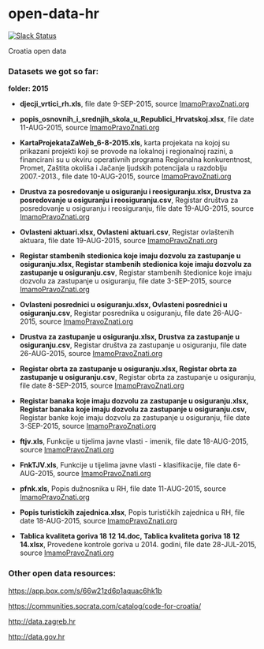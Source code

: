 open-data-hr
============

[![Slack Status](http://slackin.codeforcroatia.org/badge.svg)](http://codeforcroatia.org/slackin)

Croatia open data

### Datasets we got so far:

**folder: 2015**

- **djecji_vrtici_rh.xls**, file date 9-SEP-2015, source [ImamoPravoZnati.org](http://imamopravoznati.org/request/otvaranje_baze_podataka_popis_vr#incoming-880)

- **popis_osnovnih_i_srednjih_skola_u_Republici_Hrvatskoj.xlsx**, file date 11-AUG-2015, source [ImamoPravoZnati.org](http://imamopravoznati.org/request/otvaranje_baze_podataka_popis_sk#incoming-770)

- **KartaProjekataZaWeb_6-8-2015.xls**, karta projekata na kojoj su prikazani projekti koji se provode na lokalnoj i regionalnoj razini, a financirani su u okviru operativnih programa Regionalna konkurentnost, Promet, Zaštita okoliša i Jačanje ljudskih potencijala u razdoblju 2007.-2013., file date 10-AUG-2015, source [ImamoPravoZnati.org](http://imamopravoznati.org/request/otvaranje_baze_podataka_karta_pr#incoming-769)

- **Drustva za posredovanje u osiguranju i reosiguranju.xlsx, Drustva za posredovanje u osiguranju i reosiguranju.csv**, Registar društva za posredovanje u osiguranju i reosiguranju, file date 19-AUG-2015, source [ImamoPravoZnati.org](http://imamopravoznati.org/request/otvaranje_baze_podataka_registar_7#incoming-804)

- **Ovlasteni aktuari.xlsx, Ovlasteni aktuari.csv**, Registar ovlaštenih aktuara, file date 19-AUG-2015, source [ImamoPravoZnati.org](http://imamopravoznati.org/request/registar_ovlastenih_aktuara_otva#incoming-801)

- **Registar stambenih stedionica koje imaju dozvolu za zastupanje u osiguranju.xlsx, Registar stambenih stedionica koje imaju dozvolu za zastupanje u osiguranju.csv**, Registar stambenih štedionice koje imaju dozvolu za zastupanje u osiguranju, file date 3-SEP-2015, source [ImamoPravoZnati.org](http://imamopravoznati.org/request/registar_stambene_stedionice_koj#incoming-855)

- **Ovlasteni posrednici u osiguranju.xlsx, Ovlasteni posrednici u osiguranju.csv**, Registar posrednika u osiguranju, file date 26-AUG-2015, source [ImamoPravoZnati.org](http://imamopravoznati.org/request/registar_posrednika_u_osiguranju#incoming-826)

- **Drustva za zastupanje u osiguranju.xlsx, Drustva za zastupanje u osiguranju.csv**, Registar društva za zastupanje u osiguranju, file date 26-AUG-2015, source [ImamoPravoZnati.org](http://imamopravoznati.org/request/registar_drustva_za_zastupanje_u#incoming-827)

- **Registar obrta za zastupanje u osiguranju.xlsx, Registar obrta za zastupanje u osiguranju.csv**, Registar obrta za zastupanje u osiguranju, file date 8-SEP-2015, source [ImamoPravoZnati.org](http://imamopravoznati.org/request/registar_obrta_za_zastupanje_u_o#incoming-870)

- **Registar banaka koje imaju dozvolu za zastupanje u osiguranju.xlsx, Registar banaka koje imaju dozvolu za zastupanje u osiguranju.csv**, Registar banke koje imaju dozvolu za zastupanje u osiguranju, file date 3-SEP-2015, source [ImamoPravoZnati.org](http://imamopravoznati.org/request/registar_banke_koje_imaju_dozvol#incoming-852)

- **ftjv.xls**, Funkcije u tijelima javne vlasti - imenik, file date 18-AUG-2015, source [ImamoPravoZnati.org](http://imamopravoznati.org/request/funkcije_u_tijelima_javne_vlasti_2#incoming-796)

- **FnkTJV.xls**, Funkcije u tijelima javne vlasti - klasifikacije, file date 6-AUG-2015, source [ImamoPravoZnati.org](http://imamopravoznati.org/request/funkcije_u_tijelima_javne_vlasti#incoming-756)

- **pfnk.xls**, Popis dužnosnika u RH, file date 11-AUG-2015, source [ImamoPravoZnati.org](http://imamopravoznati.org/request/popis_duznosnika_u_rh#incoming-771)

- **Popis turistickih zajednica.xlsx**, Popis turističkih zajednica u RH, file date 18-AUG-2015, source [ImamoPravoZnati.org](http://imamopravoznati.org/request/popis_duznosnika_u_rh#incoming-771)

- **Tablica kvaliteta goriva 18 12 14.doc, Tablica kvaliteta goriva 18 12 14.xlsx**, Provedene kontrole goriva u 2014. godini, file date 28-JUL-2015, source [ImamoPravoZnati.org](http://imamopravoznati.org/request/provedene_kontrole_goriva_u_2014#incoming-706)

### Other open data resources:

https://app.box.com/s/66w21zd6p1aquac6hk1b

https://communities.socrata.com/catalog/code-for-croatia/

http://data.zagreb.hr

http://data.gov.hr

